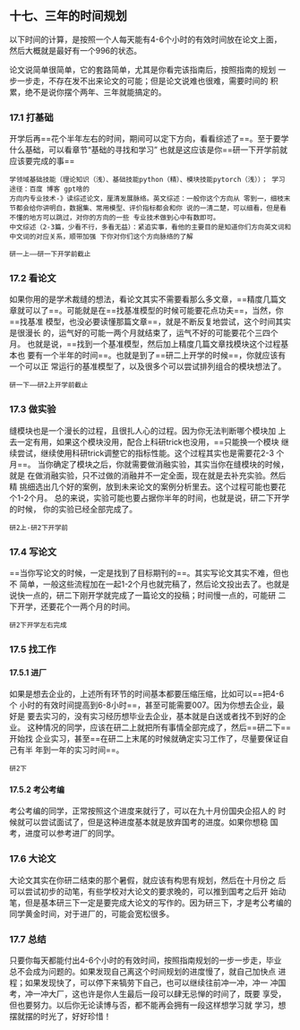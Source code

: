 ## ⼗七、三年的时间规划




以下时间的计算，是按照⼀个⼈每天能有4-6个⼩时的有效时间放在论⽂上⾯， 然后⼤概就是最好有⼀个996的状态。

论⽂说简单很简单，它的套路简单，尤其是你看完该指南后，按照指南的规划 ⼀步⼀步⾛，不存在发不出来论⽂的可能；但是论⽂说难也很难，需要时间的 积累，绝不是说你摆个两年、三年就能搞定的。

### 17.1 打基础

开学后再==花个半年左右的时间，期间可以定下⽅向，看看综述了==。⾄于要学什么基础，可以看章节“基础的寻找和学习” 也就是这应该是你==研⼀下开学前就应该要完成的事==

```text
学领域基础技能（理论知识（浅）、基础技能python（精）、模块技能pytorch（浅））； 学习途径：百度 博客 gpt啥的
方向内专业技术-》读综述论文，厘清发展脉络。英文综述：⼀般你这个⽅向从 零到⼀，细枝末节都会给你讲明⽩，数据集、常⽤模型、评价指标都会和你 说的⼀清⼆楚，可以细看，但是看不懂的地⽅可以跳过，对你的⽅向的⼀些 专业技术做到⼼中有数即可。
中⽂综述（2-3篇，少看不⾏，多看⽆益）：紧追实事，看他的主要⽬的是知道你们⽅向英⽂词和中⽂词的对应关系，顺带加强 下你对你们这个⽅向脉络的了解

```

```text
研一上——研一下开学前截止
```



### 17.2 看论文

如果你⽤的是学术裁缝的想法，看论⽂其实不需要看那么多⽂章，==精度⼏篇⽂章就可以了==。可能就是在==找基准模型的时候可能要花点功夫==，当然，你==找基准 模型，也没必要读懂那篇⽂章==，就是不断反复地尝试，这个时间其实是很漫⻓ 的，运⽓好的可能⼀两个⽉就结束了，运⽓不好的可能要花个三四个⽉。 也就是说，==找到⼀个基准模型，然后加上精度⼏篇⽂章找模块这个过程基本也 要有⼀个半年的时间==。也就是到了==研⼆上开学的时候==，你就应该有⼀个可以正 常运⾏的基准模型了，以及很多个可以尝试排列组合的模块想法了。

```text
研一下——研2上开学前截止
```



### 17.3 做实验

缝模块也是⼀个漫⻓的过程，且很扎⼈⼼的过程。因为你⽆法判断哪个模块加 上去⼀定有⽤，如果这个模块没⽤，配合上科研trick也没⽤，==只能换⼀个模块 继续尝试，继续使⽤科研trick调整它的指标性能。这个过程其实也是需要花2-3 个⽉==。 当你确定了模块之后，你就需要做消融实验，其实当你在缝模块的时候，就是 在做消融实验，只不过做的消融并不⼀定全⾯，现在就是去补充实验。然后精 挑细选出⼏个好的案例，放到未来论⽂的案例分析⾥去。这个过程可能也要花 个1-2个⽉。 总的来说，实验可能也要占据你半年的时间，也就是说，研⼆下开学的时候， 你的实验已经全部完成了。

```text
研2上-研2下开学前
```



### 17.4 写论文

==当你写论⽂的时候，⼀定是找到了⽬标期刊的==。其实写论⽂其实不难，但也不 简单，⼀般这些流程加在⼀起1-2个⽉也就完稿了，然后论⽂投出去了。也就是 说快⼀点的，研⼆下刚开学就完成了⼀篇论⽂的投稿；时间慢⼀点的，可能研 ⼆下开学，还要花个⼀两个⽉的时间。

```text
研2下开学左右完成
```



### 17.5 找工作

#### 17.5.1 进⼚

 如果是想去企业的，上述所有环节的时间基本都要压缩压缩，⽐如可以==把4-6个 ⼩时的有效时间提⾼到6-8⼩时==，甚⾄可能需要007。因为你想去企业，最好是 要去实习的，没有实习经历想毕业去企业，基本就是⽩送或者找不到好的企 业。 这种情况的同学，应该在研⼆上就把所有事情全部完成了，然后==研⼆下==开始找 企业实习，甚⾄==在研⼆上末尾的时候就确定实习⼯作了，尽量要保证⾃⼰有半 年到⼀年的实习时间==。 

```text
研2下
```

#### 17.5.2 考公考编 

考公考编的同学，正常按照这个进度来就⾏了，可以在九⼗⽉份国央企招⼈的 时候就可以尝试⾯试了，但是这种进度基本就是放弃国考的进度。如果你想稳 国考，进度可以参考进⼚的同学。

### 17.6 大论文

⼤论⽂其实在你研⼆结束的那个暑假，就应该有构思有规划，然后在⼗⽉份之 后可以尝试初步的动笔，有些学校对⼤论⽂的要求晚的，可以推到国考之后开 始动笔，但是基本研三下⼀定是要完成⼤论⽂的写作的。因为研三下，才是考公考编的同学⻩⾦时间，对于进⼚的，可能会宽松很多。

### 17.7 总结

只要你每天都能付出4-6个⼩时的有效时间，按照指南规划的⼀步⼀步⾛，毕业 总不会成为问题的。如果发现⾃⼰离这个时间规划的进度慢了，就⾃⼰加快点 进程；如果发现快了，可以停下来犒劳下⾃⼰，也可以继续往前冲⼀冲，冲⼀ 冲国考，冲⼀冲⼤⼚，这也许是你⼈⽣最后⼀段可以肆⽆忌惮的时间了，既要 享受，但也要努⼒。以后你⽆论读博与否，都不能再会拥有⼀段这样想学习就 学习，想摆就摆的时光了，好好珍惜！

